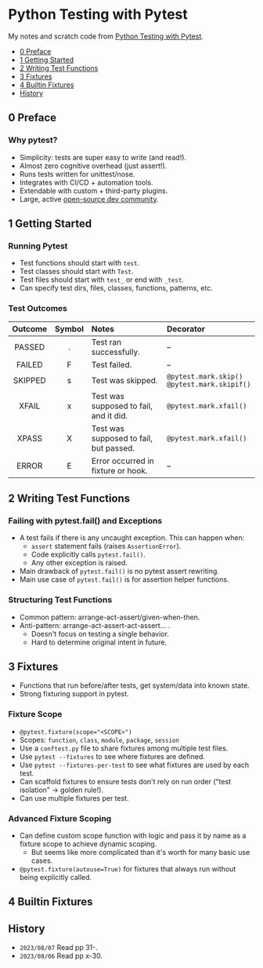 # Python Testing with Pytest
My notes and scratch code from [Python Testing with Pytest](https://pragprog.com/titles/bopytest2/python-testing-with-pytest-second-edition).

<!-- MarkdownTOC levels="1,2" -->

- [0 Preface](#0-preface)
- [1 Getting Started](#1-getting-started)
- [2 Writing Test Functions](#2-writing-test-functions)
- [3 Fixtures](#3-fixtures)
- [4 Builtin Fixtures](#4-builtin-fixtures)
- [History](#history)

<!-- /MarkdownTOC -->



## 0 Preface
### Why pytest?
- Simplicity: tests are super easy to write (and read!).
- Almost zero cognitive overhead (just assert!).
- Runs tests written for unittest/nose.
- Integrates with CI/CD + automation tools.
- Extendable with custom + third-party plugins.
- Large, active [open-source dev community](https://github.com/pytest-dev/pytest).



## 1 Getting Started
### Running Pytest
- Test functions should start with `test`.
- Test classes should start with `Test`.
- Test files should start with `test_` or end with `_test`.
- Can specify test dirs, files, classes, functions, patterns, etc.

### Test Outcomes
| Outcome | Symbol | Notes                                  | Decorator                                        |
|:-------:|:------:|:---------------------------------------|:-------------------------------------------------|
| PASSED  |   .    | Test ran successfully.                 | –                                                |
| FAILED  |   F    | Test failed.                           | –                                                |
| SKIPPED |   s    | Test was skipped.                      | `@pytest.mark.skip()`<br>`@pytest.mark.skipif()` |
|  XFAIL  |   x    | Test was supposed to fail, and it did. | `@pytest.mark.xfail()`                           |
|  XPASS  |   X    | Test was supposed to fail, but passed. | `@pytest.mark.xfail()`                           |
|  ERROR  |   E    | Error occurred in fixture or hook.     | –                                                |



## 2 Writing Test Functions
### Failing with pytest.fail() and Exceptions
- A test fails if there is any uncaught exception. This can happen when:
    + `assert` statement fails (raises `AssertionError`).
    + Code explicitly calls `pytest.fail()`.
    + Any other exception is raised.
- Main drawback of `pytest.fail()` is no pytest assert rewriting.
- Main use case of `pytest.fail()` is for assertion helper functions.

### Structuring Test Functions
- Common pattern: arrange-act-assert/given-when-then.
- Anti-pattern: arrange-act-assert-act-assert... .
    + Doesn't focus on testing a single behavior.
    + Hard to determine original intent in future.



## 3 Fixtures
- Functions that run before/after tests, get system/data into known state.
- Strong fixturing support in pytest.

### Fixture Scope
- `@pytest.fixture(scope="<SCOPE>")`
- Scopes: `function`, `class`, `module`, `package`, `session`
- Use a `conftest.py` file to share fixtures among multiple test files.
- Use `pytest --fixtures` to see where fixtures are defined.
- Use `pytest --fixtures-per-test` to see what fixtures are used by each test.
- Can scaffold fixtures to ensure tests don't rely on run order ("test isolation" → golden rule!).
- Can use multiple fixtures per test.

### Advanced Fixture Scoping
- Can define custom scope function with logic and pass it by name as a fixture scope to achieve dynamic scoping.
    + But seems like more complicated than it's worth for many basic use cases.
- `@pytest.fixture(autouse=True)` for fixtures that always run without being explicitly called.



## 4 Builtin Fixtures



## History
- `2023/08/07` Read pp 31-.
- `2023/08/06` Read pp x-30.

